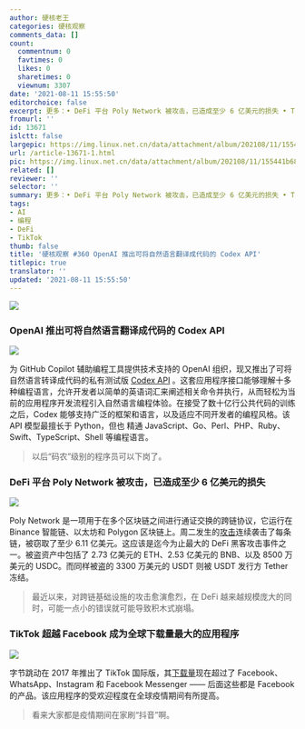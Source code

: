 ```yaml
---
author: 硬核老王
categories: 硬核观察
comments_data: []
count:
  commentnum: 0
  favtimes: 0
  likes: 0
  sharetimes: 0
  viewnum: 3307
date: '2021-08-11 15:55:50'
editorchoice: false
excerpt: 更多：• DeFi 平台 Poly Network 被攻击，已造成至少 6 亿美元的损失 • TikTok 超越 Facebook 成为全球下载量最大的应用程序
fromurl: ''
id: 13671
islctt: false
largepic: https://img.linux.net.cn/data/attachment/album/202108/11/155441b68wrrw33l96f3yq.jpg
url: /article-13671-1.html
pic: https://img.linux.net.cn/data/attachment/album/202108/11/155441b68wrrw33l96f3yq.jpg.thumb.jpg
related: []
reviewer: ''
selector: ''
summary: 更多：• DeFi 平台 Poly Network 被攻击，已造成至少 6 亿美元的损失 • TikTok 超越 Facebook 成为全球下载量最大的应用程序
tags:
- AI
- 编程
- DeFi
- TikTok
thumb: false
title: '硬核观察 #360 OpenAI 推出可将自然语言翻译成代码的 Codex API'
titlepic: true
translator: ''
updated: '2021-08-11 15:55:50'
---
```


![](https://img.linux.net.cn/data/attachment/album/202108/11/155441b68wrrw33l96f3yq.jpg)


### OpenAI 推出可将自然语言翻译成代码的 Codex API


![](https://img.linux.net.cn/data/attachment/album/202108/11/155452st11hn7w0f366lb4.jpg)


为 GitHub Copilot 辅助编程工具提供技术支持的 OpenAI 组织，现又推出了可将自然语言转译成代码的私有测试版 [Codex API](https://openai.com/blog/openai-codex/) 。这套应用程序接口能够理解十多种编程语言，允许开发者以简单的英语词汇来阐述相关命令并执行，从而轻松为当前的应用程序开发流程引入自然语言编程体验。在接受了数十亿行公共代码的训练之后，Codex 能够支持广泛的框架和语言，以及适应不同开发者的编程风格。该 API 模型最擅长于 Python，但也 精通 JavaScript、Go、Perl、PHP、Ruby、Swift、TypeScript、Shell 等编程语言。



> 
> 以后“码农”级别的程序员可以下岗了。
> 
> 
> 


### DeFi 平台 Poly Network 被攻击，已造成至少 6 亿美元的损失


![](https://img.linux.net.cn/data/attachment/album/202108/11/155515h7oee8wv7eexf70e.jpg)


Poly Network 是一项用于在多个区块链之间进行通证交换的跨链协议，它运行在 Binance 智能链、以太坊和 Polygon 区块链上。周二发生的[攻击](https://www.coindesk.com/cross-chain-defi-site-poly-network-hacked)连续袭击了每条链，被窃取了至少 6.11 亿美元。这应该是迄今为止最大的 DeFi 黑客攻击事件之一。被盗资产中包括了 2.73 亿美元的 ETH、2.53 亿美元的 BNB、以及 8500 万美元的 USDC。而同样被盗的 3300 万美元的 USDT 则被 USDT 发行方 Tether 冻结。



> 
> 最近以来，对跨链基础设施的攻击愈演愈烈，在 DeFi 越来越规模庞大的同时，可能一点小的错误就可能导致积木式崩塌。
> 
> 
> 


### TikTok 超越 Facebook 成为全球下载量最大的应用程序


![](https://img.linux.net.cn/data/attachment/album/202108/11/155534ljiq8ad98zqa98qu.jpg)


字节跳动在 2017 年推出了 TikTok 国际版，其[下载量](https://asia.nikkei.com/Business/Technology/TikTok-overtakes-Facebook-as-world-s-most-downloaded-app)现在超过了 Facebook、WhatsApp、Instagram 和 Facebook Messenger —— 后面这些都是 Facebook 的产品。该应用程序的受欢迎程度在全球疫情期间有所提高。



> 
> 看来大家都是疫情期间在家刷“抖音”啊。
> 
> 
>